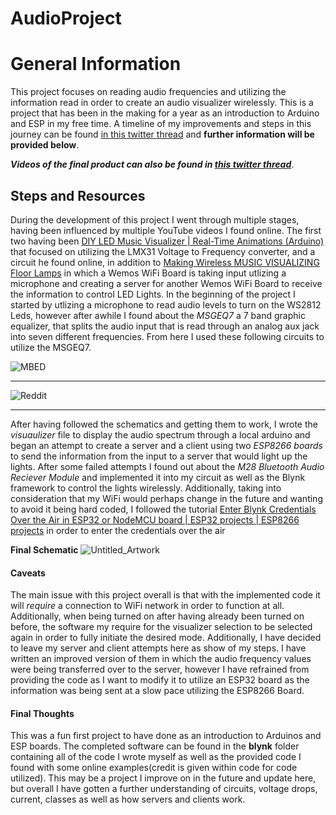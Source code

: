 # AudioProject

# General Information
This project focuses on reading audio frequencies and utilizing the information read in order to create an audio visualizer wirelessly. This is a project that has been in the making for a year as an introduction to Arduino and ESP in my free time. A timeline of my improvements and steps in this journey can be found [in this twitter thread](https://twitter.com/PunaticGerry/status/1292268597901811712?s=20) and **further information will be provided below**.

 ***Videos of the final product can also be found in [this twitter thread](https://twitter.com/PunaticGerry/status/1410468820255264772?s=20)***.


## Steps and Resources
 During the development of this project I went through multiple stages, having been influenced by multiple YouTube videos I found online. The first two having been [DIY LED Music Visualizer | Real-Time Animations (Arduino)](https://youtu.be/lU1GVVU9gLU) that focused on utilizing the LMX31 Voltage to Frequency converter, and a circuit he found online, in addition to [Making Wireless MUSIC VISUALIZING Floor Lamps](https://youtu.be/yninmUrl4C0) in which a Wemos WiFi Board is taking input utlizing a microphone and creating a server for another Wemos WiFi Board to receive the information to control LED Lights.
 In the beginning of the project I started by utlizing a microphone to read audio levels to turn on the WS2812 Leds, however after awhile I found about the *MSGEQ7* a 7 band graphic equalizer, that splits the audio input that is read through an analog aux jack into seven different frequencies. From here I used these following circuits to utilize the MSGEQ7.
 
 ![MBED](http://developer.mbed.org/media/uploads/chrisisthefish/equalizerschematic.png)
 
 ---
 
 ![Reddit](https://external-preview.redd.it/k60hzDqywt11Vxf9Lf1IaOPm1nax_M0aXfSNiSU6Z-4.jpg?auto=webp&s=7c847391825ed8cf634db3ca683357c1acca59fb)
 
 ---
 
  After having followed the schematics and getting them to work, I wrote the *visuaulizer* file to display the audio spectrum through a local arduino and began an attempt to create a server and a client using two *ESP8266 boards* to send the information from the input to a server that would light up the lights. After some failed attempts I found out about the *M28 Bluetooth Audio Reciever Module* and implemented it into my circuit as well as the Blynk framework to control the lights wirelessly. Additionally, taking into consideration that my WiFi would perhaps change in the future and wanting to avoid it being hard coded, I followed the tutorial [Enter Blynk Credentials Over the Air in ESP32 or NodeMCU board | ESP32 projects | ESP8266 projects](https://youtu.be/cjGBlEVPGBI) in order to enter the credentials over the air
  
  **Final Schematic**
  ![Untitled_Artwork](https://user-images.githubusercontent.com/81593072/126049060-28d45e6e-e0b2-4aae-a0c5-0ec2d1f44913.png)
  
#### Caveats
   The main issue with this project overall is that with the implemented code it will *require* a connection to WiFi network in order to function at all. Additionally, when being turned on after having already been turned on before, the software my require for the visualizer selection to be selected again in order to fully initiate the desired mode. Additionally, I have decided to leave my server and client attempts here as show of my steps. I have written an improved version of them in which the audio frequency values were being transferred over to the server, however I have refrained from providing the code as I want to modify it to utilize an ESP32 board as the information was being sent at a slow pace utilizing the ESP8266 Board.
   
#### Final Thoughts
   This was a fun first project to have done as an introduction to Arduinos and ESP boards. The completed software can be found in the **blynk** folder containing all of the code I wrote myself as well as the provided code I found with some online examples(credit is given within code for code utilized). This may be a project I improve on in the future and update here, but overall I have gotten a further understanding of circuits, voltage drops, current, classes as well as how servers and clients work.
   
